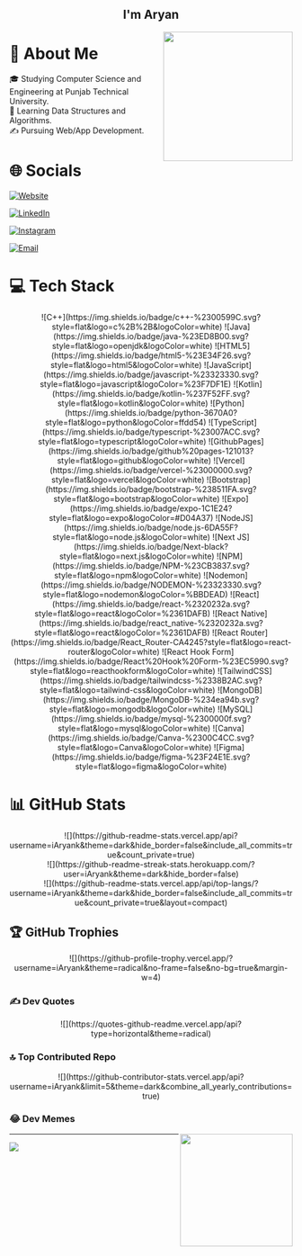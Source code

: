 <h2 style="text-align: center;"> I'm Aryan</h2>

<img align='right' src="https://media.giphy.com/media/Vf3ZKdillTMOOaOho0/giphy.gif" width="230">

# 💫 About Me
🎓   Studying Computer Science and Engineering at Punjab Technical University.<br>
🌱   Learning Data Structures and Algorithms.<br>
✍️   Pursuing Web/App Development.


# 🌐 Socials
<a href="https://iaryank.github.io/iAryan/"><img alt="Website" src="https://img.shields.io/badge/iaryank.github.io/iAryan-black?style=flat-square&logo=google-chrome"></a>

<a href="https://www.linkedin.com/in/iaryank/"><img alt="LinkedIn" src="https://img.shields.io/badge/LinkedIn-Aryan%20K-blue?style=flat-square&logo=linkedin"></a>

<a href="https://www.instagram.com/i.aryank/"><img alt="Instagram" src="https://img.shields.io/badge/Instagram-i.aryank-black?style=flat-square&logo=instagram"></a>

<a href="mailto:aryankinmail@gmail.com"><img alt="Email" src="https://img.shields.io/badge/Email-aryankinmail@gmail.com-blue?style=flat-square&logo=gmail"></a>

# 💻 Tech Stack
<div align="center">
![C++](https://img.shields.io/badge/c++-%2300599C.svg?style=flat&logo=c%2B%2B&logoColor=white) ![Java](https://img.shields.io/badge/java-%23ED8B00.svg?style=flat&logo=openjdk&logoColor=white) ![HTML5](https://img.shields.io/badge/html5-%23E34F26.svg?style=flat&logo=html5&logoColor=white) ![JavaScript](https://img.shields.io/badge/javascript-%23323330.svg?style=flat&logo=javascript&logoColor=%23F7DF1E) ![Kotlin](https://img.shields.io/badge/kotlin-%237F52FF.svg?style=flat&logo=kotlin&logoColor=white) ![Python](https://img.shields.io/badge/python-3670A0?style=flat&logo=python&logoColor=ffdd54) ![TypeScript](https://img.shields.io/badge/typescript-%23007ACC.svg?style=flat&logo=typescript&logoColor=white) ![GithubPages](https://img.shields.io/badge/github%20pages-121013?style=flat&logo=github&logoColor=white) ![Vercel](https://img.shields.io/badge/vercel-%23000000.svg?style=flat&logo=vercel&logoColor=white) ![Bootstrap](https://img.shields.io/badge/bootstrap-%238511FA.svg?style=flat&logo=bootstrap&logoColor=white) ![Expo](https://img.shields.io/badge/expo-1C1E24?style=flat&logo=expo&logoColor=#D04A37) ![NodeJS](https://img.shields.io/badge/node.js-6DA55F?style=flat&logo=node.js&logoColor=white) ![Next JS](https://img.shields.io/badge/Next-black?style=flat&logo=next.js&logoColor=white) ![NPM](https://img.shields.io/badge/NPM-%23CB3837.svg?style=flat&logo=npm&logoColor=white) ![Nodemon](https://img.shields.io/badge/NODEMON-%23323330.svg?style=flat&logo=nodemon&logoColor=%BBDEAD) ![React](https://img.shields.io/badge/react-%2320232a.svg?style=flat&logo=react&logoColor=%2361DAFB) ![React Native](https://img.shields.io/badge/react_native-%2320232a.svg?style=flat&logo=react&logoColor=%2361DAFB) ![React Router](https://img.shields.io/badge/React_Router-CA4245?style=flat&logo=react-router&logoColor=white) ![React Hook Form](https://img.shields.io/badge/React%20Hook%20Form-%23EC5990.svg?style=flat&logo=reacthookform&logoColor=white) ![TailwindCSS](https://img.shields.io/badge/tailwindcss-%2338B2AC.svg?style=flat&logo=tailwind-css&logoColor=white) ![MongoDB](https://img.shields.io/badge/MongoDB-%234ea94b.svg?style=flat&logo=mongodb&logoColor=white) ![MySQL](https://img.shields.io/badge/mysql-%2300000f.svg?style=flat&logo=mysql&logoColor=white) ![Canva](https://img.shields.io/badge/Canva-%2300C4CC.svg?style=flat&logo=Canva&logoColor=white) ![Figma](https://img.shields.io/badge/figma-%23F24E1E.svg?style=flat&logo=figma&logoColor=white)
</div>

# 📊 GitHub Stats
<div align="center">
![](https://github-readme-stats.vercel.app/api?username=iAryank&theme=dark&hide_border=false&include_all_commits=true&count_private=true) <br/>
![](https://github-readme-streak-stats.herokuapp.com/?user=iAryank&theme=dark&hide_border=false) <br/>
![](https://github-readme-stats.vercel.app/api/top-langs/?username=iAryank&theme=dark&hide_border=false&include_all_commits=true&count_private=true&layout=compact)
</div>

## 🏆 GitHub Trophies
<div align="center">
![](https://github-profile-trophy.vercel.app/?username=iAryank&theme=radical&no-frame=false&no-bg=true&margin-w=4)
</div>

### ✍️ Dev Quotes
<div align="center">
![](https://quotes-github-readme.vercel.app/api?type=horizontal&theme=radical)
</div>

### 🔝 Top Contributed Repo
<div align="center">
![](https://github-contributor-stats.vercel.app/api?username=iAryank&limit=5&theme=dark&combine_all_yearly_contributions=true)
</div>

### 😂 Dev Memes
<img src='https://randommeme-five.vercel.app/' style="height: 200px;" align='right'/>

---
[![](https://visitcount.itsvg.in/api?id=iAryank&icon=8&color=0)](https://visitcount.itsvg.in)

<!-- Proudly created with GPRM ( https://gprm.itsvg.in ) -->
